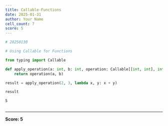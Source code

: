 ```yaml
---
title: Callable-Functions
date: 2025-01-31
author: Your Name
cell_count: 7
score: 5
---
```


```python
# 20250130
```


```python
# Using Callable for Functions
```


```python
from typing import Callable
```


```python
def apply_operation(a: int, b: int, operation: Callable[[int, int], int]) -> int:
    return operation(a, b)
```


```python
result = apply_operation(2, 3, lambda x, y: x + y)
```


```python
result
```




    5




```python

```


---
**Score: 5**
